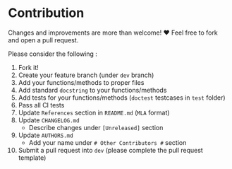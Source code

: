 # Contribution			

Changes and improvements are more than welcome! ❤️ Feel free to fork and open a pull request.		


Please consider the following :


1. Fork it!
2. Create your feature branch (under `dev` branch)
3. Add your functions/methods to proper files
4. Add standard `docstring` to your functions/methods
5. Add tests for your functions/methods (`doctest` testcases in `test` folder)
6. Pass all CI tests
7. Update `References` section in `README.md` (`MLA` format)
8. Update `CHANGELOG.md`
	- Describe changes under `[Unreleased]` section
9. Update `AUTHORS.md`
	- Add your name under `# Other Contributors #` section
10. Submit a pull request into `dev` (please complete the pull request template)